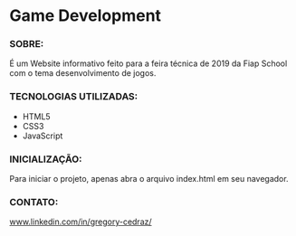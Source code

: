# Game Development

### SOBRE:
É um Website informativo feito para a feira técnica de 2019 da Fiap School com o tema desenvolvimento de jogos.

### TECNOLOGIAS UTILIZADAS:
* HTML5
* CSS3
* JavaScript

### INICIALIZAÇÃO:
Para iniciar o projeto, apenas abra o arquivo index.html em seu navegador.

### CONTATO:
www.linkedin.com/in/gregory-cedraz/
